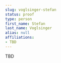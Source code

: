 ```yaml
---
slug: voglsinger-stefan
status: proof
type: person
first_name: Stefan
last_name: Voglsinger
alias: null
affiliations:
- TBD
---
```


TBD

